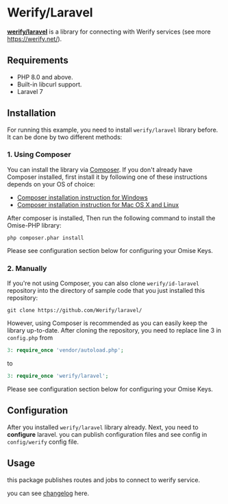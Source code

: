 # Werify/Laravel 
**[werify/laravel](https://github.com/Werify/laravel)** is a library for connecting with Werify services (see more https://werify.net/).

## Requirements
- PHP 8.0 and above.
- Built-in libcurl support.
- Laravel 7

## Installation
For running this example, you need to install `werify/laravel` library before. It can be done by two different methods:

### 1. Using Composer
You can install the library via [Composer](https://getcomposer.org/). If you don't already have Composer installed, first install it by following one of these instructions depends on your OS of choice:
* [Composer installation instruction for Windows](https://getcomposer.org/doc/00-intro.md#installation-windows)
* [Composer installation instruction for Mac OS X and Linux](https://getcomposer.org/doc/00-intro.md#installation-linux-unix-osx)

After composer is installed, Then run the following command to install the Omise-PHP library:

```
php composer.phar install
```

Please see configuration section below for configuring your Omise Keys.

### 2. Manually

If you're not using Composer, you can also clone `werify/id-laravel` repository into the directory of sample code that you just installed this repository:

```
git clone https://github.com/Werify/laravel/
```

However, using Composer is recommended as you can easily keep the library up-to-date. After cloning the repository, you need to replace line 3 in `config.php` from
```php
3: require_once 'vendor/autoload.php';
```

to

```php
3: require_once 'werify/laravel';
```

Please see configuration section below for configuring your Omise Keys.

## Configuration
After you installed `werify/laravel` library already. Next, you need to **configure** laravel. you can publish configuration files and see config in `config/werify` config file.

## Usage
this package publishes routes and jobs to connect to werify service. 

you can see [changelog](CHANGELOG.MD) here.